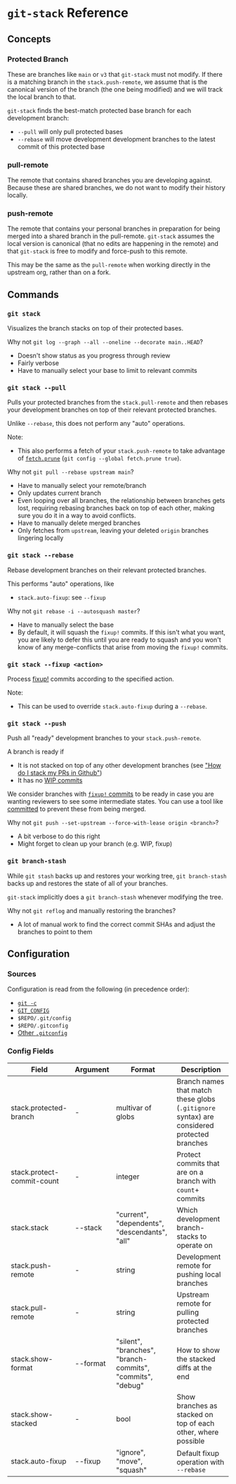 # `git-stack` Reference

## Concepts

### Protected Branch

These are branches like `main` or `v3` that `git-stack` must not modify.  If
there is a matching branch in the `stack.push-remote`, we assume that is the
canonical version of the branch (the one being modified) and we will track the
local branch to that.

`git-stack` finds the best-match protected base branch for each development branch:
- `--pull` will only pull protected bases
- `--rebase` will move development development branches to the latest commit of this protected base

### pull-remote

The remote that contains shared branches you are developing against.  Because
these are shared branches, we do not want to modify their history locally.

### push-remote

The remote that contains your personal branches in preparation for being merged
into a shared branch in the pull-remote.  `git-stack` assumes the local version
is canonical (that no edits are happening in the remote) and that `git-stack`
is free to modify and force-push to this remote.

This may be the same as the `pull-remote` when working directly in the upstream org, rather than on a fork.

## Commands

### `git stack`

Visualizes the branch stacks on top of their protected bases.

Why not `git log --graph --all --oneline --decorate main..HEAD`?
- Doesn't show status as you progress through review
- Fairly verbose
- Have to manually select your base to limit to relevant commits

### `git stack --pull`

Pulls your protected branches from the `stack.pull-remote` and then rebases
your development branches on top of their relevant protected branches.

Unlike `--rebase`, this does not perform any "auto" operations.

Note:
- This also performs a fetch of your `stack.push-remote` to take advantage of
  [`fetch.prune`](https://git-scm.com/docs/git-config#Documentation/git-config.txt-fetchprune)
  (`git config --global fetch.prune true`).

Why not `git pull --rebase upstream main`?
- Have to manually select your remote/branch
- Only updates current branch
- Even looping over all branches, the relationship between branches gets
  lost, requiring rebasing branches back on top of each other, making sure
  you do it in a way to avoid conflicts.
- Have to manually delete merged branches
- Only fetches from `upstream`, leaving your deleted `origin` branches lingering locally

### `git stack --rebase`

Rebase development branches on their relevant protected branches.

This performs "auto" operations, like
- `stack.auto-fixup`: see `--fixup`

Why not `git rebase -i --autosquash master`?
- Have to manually select the base
- By default, it will squash the `fixup!` commits.  If this isn't what you
  want, you are likely to defer this until you are ready to squash and you
  won't know of any merge-conflicts that arise from moving the `fixup!` commits.

### `git stack --fixup <action>`

Process [fixup!](https://git-scm.com/docs/git-config#Documentation/git-config.txt-fetchprune) commits according to the specified action.

Note:
- This can be used to override `stack.auto-fixup` during a `--rebase`.

### `git stack --push`

Push all "ready" development branches to your `stack.push-remote`.

A branch is ready if
- It is not stacked on top of any other development branches (see ["How do I stack my PRs in Github"](../README.md#how-do-i-stack-my-prs-in-github))
- It has no [WIP commits](../README.md#when-is-a-commit-considered-wip)

We consider branches with
[`fixup!` commits](https://git-scm.com/docs/git-commit#Documentation/git-commit.txt---fixupamendrewordltcommitgt)
to be ready in case you are wanting reviewers to see some intermediate states.
You can use a tool like [committed](https://github.com/crate-ci/committed) to
prevent these from being merged.

Why not `git push --set-upstream --force-with-lease origin <branch>`?
- A bit verbose to do this right
- Might forget to clean up your branch (e.g. WIP, fixup)

### `git branch-stash`

While `git stash` backs up and restores your working tree, `git branch-stash` backs up and restores the state of all of your branches.

`git-stack` implicitly does a `git branch-stash` whenever modifying the tree.

Why not `git reflog` and manually restoring the branches?
- A lot of manual work to find the correct commit SHAs and adjust the branches to point to them

## Configuration

### Sources

Configuration is read from the following (in precedence order):
- [`git -c`](https://git-scm.com/docs/git#Documentation/git.txt--cltnamegtltvaluegt)
- [`GIT_CONFIG`](https://git-scm.com/docs/git-config#Documentation/git-config.txt-GITCONFIGCOUNT)
- `$REPO/.git/config`
- `$REPO/.gitconfig`
- [Other `.gitconfig`](https://git-scm.com/docs/git-config#FILES)

### Config Fields

| Field                  | Argument | Format                     | Description |
|------------------------|----------|----------------------------|-------------|
| stack.protected-branch | \-       | multivar of globs          | Branch names that match these globs (`.gitignore` syntax) are considered protected branches |
| stack.protect-commit-count | \-   | integer                    | Protect commits that are on a branch with `count`+ commits |
| stack.stack            | --stack  | "current", "dependents", "descendants", "all" | Which development branch-stacks to operate on |
| stack.push-remote      | \-       | string                     | Development remote for pushing local branches |
| stack.pull-remote      | \-       | string                     | Upstream remote for pulling protected branches |
| stack.show-format      | --format | "silent", "branches", "branch-commits", "commits", "debug"  | How to show the stacked diffs at the end |
| stack.show-stacked     | \-       | bool                       | Show branches as stacked on top of each other, where possible |
| stack.auto-fixup       | --fixup  | "ignore", "move", "squash" | Default fixup operation with `--rebase` |
